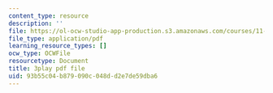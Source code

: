 ```yaml
---
content_type: resource
description: ''
file: https://ol-ocw-studio-app-production.s3.amazonaws.com/courses/11-384-malaysia-sustainable-cities-practicum-spring-2018/93b55c04b879090c048dd2e7de59dba6_zqG5N0ixkak.pdf
file_type: application/pdf
learning_resource_types: []
ocw_type: OCWFile
resourcetype: Document
title: 3play pdf file
uid: 93b55c04-b879-090c-048d-d2e7de59dba6
---
```

